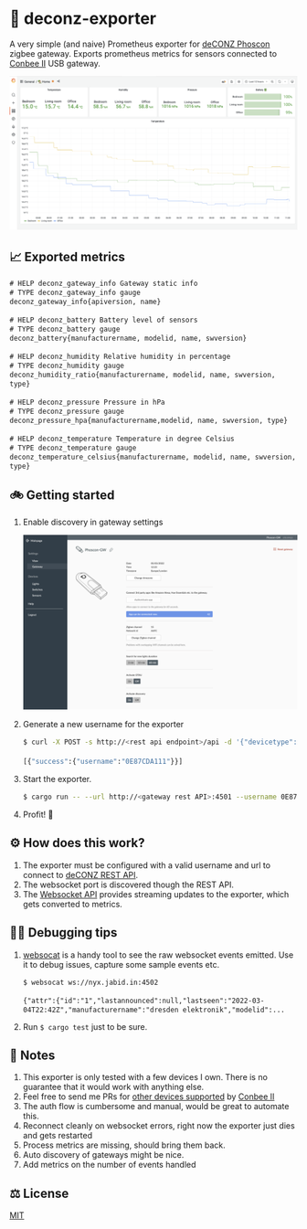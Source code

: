 # 🚀 deconz-exporter

A very simple (and naive) Prometheus exporter for [deCONZ Phoscon][phoscon] zigbee gateway.
Exports prometheus metrics for sensors connected to [Conbee II][conbee2] USB gateway.

![Example screenshot](./screenshot.png)

## 📈 Exported metrics

```
# HELP deconz_gateway_info Gateway static info
# TYPE deconz_gateway_info gauge
deconz_gateway_info{apiversion, name}

# HELP deconz_battery Battery level of sensors
# TYPE deconz_battery gauge
deconz_battery{manufacturername, modelid, name, swversion}

# HELP deconz_humidity Relative humidity in percentage
# TYPE deconz_humidity gauge
deconz_humidity_ratio{manufacturername, modelid, name, swversion, type}

# HELP deconz_pressure Pressure in hPa
# TYPE deconz_pressure gauge
deconz_pressure_hpa{manufacturername,modelid, name, swversion, type}

# HELP deconz_temperature Temperature in degree Celsius
# TYPE deconz_temperature gauge
deconz_temperature_celsius{manufacturername, modelid, name, swversion, type}
```

## 🚲 Getting started

1. Enable discovery in gateway settings

   ![Enable discovery](./discovery.png)

2. Generate a new username for the exporter

   ```bash
   $ curl -X POST -s http://<rest api endpoint>/api -d '{"devicetype": "deconz-exporter"}' | jq

   [{"success":{"username":"0E87CDA111"}}]
   ```

3. Start the exporter.

   ```bash
   $ cargo run -- --url http://<gateway rest API>:4501 --username 0E87CDA111 --port 9199
   ```

4. Profit! 🥇

## ⚙️ How does this work?

1. The exporter must be configured with a valid username and url to connect to [deCONZ REST API].
1. The websocket port is discovered though the REST API.
1. The [Websocket API] provides streaming updates to the exporter, which gets converted to metrics.

## 🕵️‍♂️ Debugging tips

1. [websocat] is a handy tool to see the raw websocket events emitted. Use it to debug issues, capture some sample
   events etc.

   ```
   $ websocat ws://nyx.jabid.in:4502

   {"attr":{"id":"1","lastannounced":null,"lastseen":"2022-03-04T22:42Z","manufacturername":"dresden elektronik","modelid":...
   ```

2. Run `$ cargo test` just to be sure.

## 📝 Notes

1. This exporter is only tested with a few devices I own. There is no guarantee that it would work with anything else.
1. Feel free to send me PRs for [other devices supported][compatibility] by [Conbee II][conbee2]
1. The auth flow is cumbersome and manual, would be great to automate this.
1. Reconnect cleanly on websocket errors, right now the exporter just dies and gets restarted
1. Process metrics are missing, should bring them back.
1. Auto discovery of gateways might be nice.
1. Add metrics on the number of events handled

## ⚖️ License

[MIT](https://choosealicense.com/licenses/mit)

[compatibility]: https://phoscon.de/en/conbee2/compatible
[conbee2]: https://phoscon.de/en/conbee2
[deconz rest api]: https://dresden-elektronik.github.io/deconz-rest-doc
[phoscon]: https://phoscon.de/en/conbee2/software#phoscon-app
[websocat]: https://github.com/vi/websocat
[websocket api]: https://dresden-elektronik.github.io/deconz-rest-doc/endpoints/websocket
